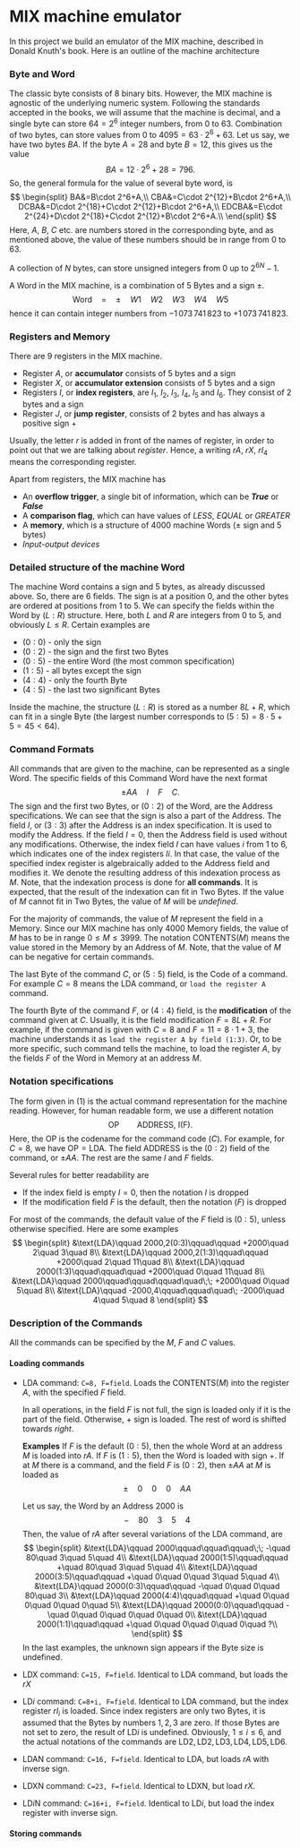 # MIX machine emulator

In this project we build an emulator of the MIX machine, described in Donald Knuth's book.
Here is an outline of the machine architecture

### Byte and Word
The classic byte consists of $8$ binary bits. However, the MIX machine is agnostic of the 
underlying numeric system. Following the standards accepted in the books, we will assume that
the machine is decimal, and a single byte can store $64=2^6$ integer numbers, from $0$ 
to $63$. Combination of two bytes, can store values from $0$ to $4095=63\cdot 2^6+63$.
Let us say, we have two bytes $BA$. If the byte $A=28$ and byte $B=12$, this gives us the value
$$
    BA=12\cdot 2^6+28=796.
$$
So, the general formula for the value of several byte word, is
$$
    \begin{split}
        BA&=B\cdot 2^6+A,\\
        CBA&=C\cdot 2^{12}+B\cdot 2^6+A,\\
        DCBA&=D\cdot 2^{18}+C\cdot 2^{12}+B\cdot 2^6+A,\\
        EDCBA&=E\cdot 2^{24}+D\cdot 2^{18}+C\cdot 2^{12}+B\cdot 2^6+A.\\
    \end{split}
$$
Here, $A$, $B$, $C$ etc. are numbers stored in the corresponding byte, and as mentioned above,
the value of these numbers should be in range from $0$ to $63$.

A collection of $N$ bytes, can store unsigned integers from $0$ up to $2^{6N}-1$.

A Word in the MIX machine, is a combination of $5$ Bytes and a sign $\pm$.
$$
\text{Word}\quad=\quad\pm\quad W1\quad W2\quad W3\quad W4\quad W5
$$
hence it can contain integer numbers from $-1\,073\,741\,823$ to $+1\,073\,741\,823$.

### Registers and Memory
There are $9$ registers in the MIX machine. 
* Register $A$, or **accumulator** consists of $5$ bytes and a sign
* Register $X$, or **accumulator extension** consists of $5$ bytes and a sign
* Registers $I$, or **index registers**, are $I_1$, $I_2$, $I_3$, $I_4$, $I_5$ and $I_6$. They consist of $2$ bytes and a sign
* Register $J$, or **jump register**, consists of $2$ bytes and has always a positive sign $+$

Usually, the letter $r$ is added in front of the names of register, in order to point out 
that we are talking about *register*. Hence, a writing $rA$, $rX$, $rI_4$ means the 
corresponding register.

Apart from registers, the MIX machine has
* An **overflow trigger**, a single bit of information, which can be ***True*** or ***False***
* A **comparison flag**, which can have values of *LESS*, *EQUAL* or *GREATER*
* A **memory**, which is a structure of $4000$ machine Words ($\pm$ sign and $5$ bytes)
* *Input-output devices* 

### Detailed structure of the machine Word
The machine Word contains a sign and $5$ bytes, as already discussed above. So, there are
$6$ fields. The sign is at a position $0$, and the other bytes are ordered at positions from 
$1$ to $5$. We can specify the fields within the Word by $(L:R)$ structure. Here, both 
$L$ and $R$ are integers from $0$ to $5$, and obviously $L\leqslant R$. Certain examples are
* $(0:0)$ - only the sign
* $(0:2)$ - the sign and the first two Bytes
* $(0:5)$ - the entire Word (the most common specification)
* $(1:5)$ - all bytes except the sign
* $(4:4)$ - only the fourth Byte
* $(4:5)$ - the last two significant Bytes

Inside the machine, the structure $(L:R)$ is stored as a number $8L+R$, which can fit in a 
single Byte (the largest number corresponds to $(5:5)=8\cdot 5+5=45<64$).

### Command Formats
All commands that are given to the machine, can be represented as a single Word. The specific
fields of this Command Word have the next format
$$
\begin{equation}
    \pm AA\quad I\quad F\quad C.    
\end{equation}
$$
The sign and the first two Bytes, or $(0:2)$ of the Word, are the Address specifications. 
We can see that the sign is also a part of the Address. The field $I$, or $(3:3)$ after 
the Address is an index specification. It is used to modify the Address. If the field $I=0$, 
then the Address field is used without any modifications. Otherwise, the index field $I$ can 
have values $i$ from $1$ to $6$, which indicates one of the index registers $Ii$. In that 
case, the value of the specified index register is algebraically added to the Address field
and modifies it. We denote the resulting address of this indexation process as $M$.
Note, that the indexation process is done for **all commands**. It is expected, that the 
result of the indexation can fit in Two Bytes. If the value of $M$ cannot fit in Two Bytes,
the value of $M$ will be *undefined*.

For the majority of commands, the value of $M$ represent the field in a Memory. Since our 
MIX machine has only $4000$ Memory fields, the value of $M$ has to be in range
$0\leqslant M\leqslant 3999$. The notation $\text{CONTENTS}(M)$ means the value stored in 
the Memory by an Address of $M$. Note, that the value of $M$ can be negative for certain 
commands.

The last Byte of the command $C$, or $(5:5)$ field, is the Code of a command. For example
$C=8$ means the $\text{LDA}$ command, or `load the register A` command. 

The fourth Byte of the command $F$, or $(4:4)$ field, is the **modification** of the command 
given at $C$. Usually, it is the field modification $F=8L+R$. For example, if the command
is given with $C=8$ and $F=11=8\cdot 1+3$, the machine understands it as 
`load the register A by field (1:3)`. Or, to be more specific, such command tells the machine,
to load the register $A$, by the fields $F$ of the Word in Memory at an address $M$. 

### Notation specifications
The form given in $(1)$ is the actual command representation for the machine reading. However,
for human readable form, we use a different notation
$$
\begin{equation}
    \text{OP}\qquad\text{ADDRESS, I(F)}.
\end{equation}
$$
Here, the $\text{OP}$ is the codename for the command code $(C)$. For example, for $C=8$, we
have $\text{OP}=\text{LDA}$. The field $\text{ADDRESS}$ is the $(0:2)$ field of the command,
or $\pm AA$. The rest are the same $I$ and $F$ fields.

Several rules for better readability are
* If the index field is empty $I=0$, then the notation $I$ is dropped
* If the modification field $F$ is the default, then the notation $(F)$ is dropped

For most of the commands, the default value of the $F$ field is $(0:5)$, unless otherwise
specified. Here are some examples
$$
\begin{split}
    &\text{LDA}\qquad 2000,2(0:3)\qquad\qquad +2000\quad 2\quad 3\quad 8\\
    &\text{LDA}\qquad 2000,2(1:3)\qquad\qquad +2000\quad 2\quad 11\quad 8\\
    &\text{LDA}\qquad 2000(1:3)\qquad\qquad\quad +2000\quad 0\quad 11\quad 8\\
    &\text{LDA}\qquad 2000\qquad\qquad\qquad\quad\;\; +2000\quad 0\quad 5\quad 8\\
    &\text{LDA}\qquad -2000,4\qquad\qquad\quad\; -2000\quad 4\quad 5\quad 8
\end{split}
$$

### Description of the Commands
All the commands can be specified by the $M$, $F$ and $C$ values. 
#### Loading commands
* $\text{LDA}$ command: `C=8, F=field`. Loads the $\text{CONTENTS}(M)$ into the
  register $A$, with the specified $F$ field. 

  In all operations, in the field $F$ is not full, the sign is loaded only if it is the part
  of the field. Otherwise, $+$ sign is loaded. The rest of word is shifted towards *right*.

  **Examples** If $F$ is the default $(0:5)$, then the whole Word at an address $M$ is loaded
   into $rA$. If $F$ is $(1:5)$, then the Word is loaded with sign $+$. If at $M$ there is a 
   command, and the field $F$ is $(0:2)$, then $\pm AA$ at $M$ is loaded as 
   $$
    \pm\quad 0\quad 0\quad 0\quad AA
   $$

   Let us say, the Word by an Address $2000$ is 
   $$
    -\quad 80\quad 3\quad 5\quad 4 
   $$
   Then, the value of $rA$ after several variations of the $\text{LDA}$ command, are
   $$
   \begin{split}
    &\text{LDA}\qquad 2000\qquad\qquad\qquad\;\; -\quad 80\quad 3\quad 5\quad 4\\
    &\text{LDA}\qquad 2000(1:5)\qquad\qquad +\quad 80\quad 3\quad 5\quad 4\\
    &\text{LDA}\qquad 2000(3:5)\qquad\qquad +\quad 0\quad 0\quad 3\quad 5\quad 4\\
    &\text{LDA}\qquad 2000(0:3)\qquad\qquad -\quad 0\quad 0\quad 80\quad 3\\
    &\text{LDA}\qquad 2000(4:4)\qquad\qquad +\quad 0\quad 0\quad 0\quad 0\quad 5\\
    &\text{LDA}\qquad 2000(0:0)\qquad\qquad -\quad 0\quad 0\quad 0\quad 0\quad 0\\
    &\text{LDA}\qquad 2000(1:1)\qquad\qquad +\quad 0\quad 0\quad 0\quad 0\quad ?\\
   \end{split}
   $$
    In the last examples, the unknown sign appears if the Byte size is undefined. 

* $\text{LDX}$ command: `C=15, F=field`. Identical to $\text{LDA}$ command, but loads the $rX$
  
* $\text{LD}i$ command: `C=8+i, F=field`. Identical to $\text{LDA}$ command, but the 
 index register $rI_i$ is loaded. Since index registers are only two Bytes, it is assumed
 that the Bytes by numbers $1,2,3$ are zero. If those Bytes are not set to zero, the result
 of $\text{LD}i$ is undefined. Obviously, $1\leqslant i\leqslant 6$, and the actual notations 
 of the commands are $\text{LD}2, \text{LD}2, \text{LD}3, \text{LD}4, \text{LD}5, \text{LD}6$.

* $\text{LDAN}$ command: `C=16, F=field`. Identical to $\text{LDA}$, but loads $rA$ with inverse sign.

* $\text{LDXN}$ command: `C=23, F=field`. Identical to $\text{LDXN}$, but load $rX$.
* $\text{LD}i\text{N}$ command: `C=16+i, F=field`. Identical to $\text{LD}i$, but load the index
  register with inverse sign.

#### Storing commands





























